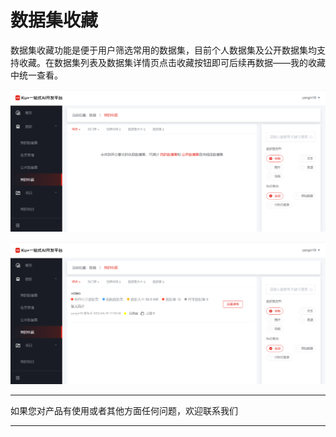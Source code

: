 # 数据集收藏

数据集收藏功能是便于用户筛选常用的数据集，目前个人数据集及公开数据集均支持收藏。在数据集列表及数据集详情页点击收藏按钮即可后续再数据——我的收藏中统一查看。

![](../../../../../image/AI-and-Machine-Learning/NeuFoundry/images/dataset/ds-044.png) 

![](../../../../../image/AI-and-Machine-Learning/NeuFoundry/images/dataset/ds-045.png) 



---

如果您对产品有使用或者其他方面任何问题，欢迎联系我们

---
